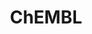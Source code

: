 ---
bigquery: https://console.cloud.google.com/bigquery?p=patents-public-data&d=ebi_chembl&page=dataset
citation: '"The ChEMBL database in 2017." Anna Gaulton, Anne Hersey, Michał Nowotka,
  A Patrícia Bento, Jon Chambers, David Mendez, Prudence Mutowo, Francis Atkinson,
  Louisa J Bellis, Elena Cibrián-Uhalte, Mark Davies, Nathan Dedman, Anneli Karlsson,
  María Paula Magariños, John P Overington, George Papadatos, Ines Smit, Andrew R
  Leach Nucleic acids Research (2017) 45 (Database Issue), D945-D954'
contributors: European Bioinformatics Institute
cost: None
description: ChEMBL Data is a manually curated database of small molecules used in
  drug discovery, including information about existing patented drugs.
documentation: 'schema: https://www.ebi.ac.uk/chembl/db_schema


  '
last_edit: 04/12/2022, 01:56:29
location: https://console.cloud.google.com/marketplace/product/google_patents_public_datasets/chembl
maintained_by: EMBL-EBI, an outstation of European Molecular Biology Laboratory
related_publications: '

  ChEMBL: towards direct deposition of bioassay data.


  Mendez D, Gaulton A, Bento AP, Chambers J, De Veij M, Félix E, Magariños MP, Mosquera
  JF, Mutowo P, Nowotka M, Gordillo-Marañón M, Hunter F, Junco L, Mugumbate G, Rodriguez-Lopez
  M, Atkinson F, Bosc N, Radoux CJ, Segura-Cabrera A, Hersey A, Leach AR.


  — Nucleic Acids Res. 2019; 47(D1):D930-D940. doi: 10.1093/nar/gky1075

  '
schema_fields:
- canonical_smiles
- subgroup
- mutation
- approval_date
- l2
- toid
- full_molformula
- metref_id
- result_flag
- who_extra
- organism
- parent_molregno
- normal_range_max
- short_name
- parameter_value
- therapeutic_flag
- domain_type
- patent_expire_date
- comments
- atc_code
- route
- protein_class_synonym
- molfile
- class_level
- site_name
- published_type
- drug_product_flag
- normal_range_min
- relationship
- stem
- last_active
- mecref_id
- sitecomp_id
- version
- potential_duplicate
- frac_code
- targrel_id
- research_stem
- compsyn_id
- efo_id
- oral
- withdrawn_year
- num_ro5_violations
- mc_target_name
- molregno
- standard_inchi_key
- relationship_desc
- mc_target_type
- mesh_id
- syn_type
- assay_cell_type
- indication_class
- mechanism_of_action
- usan_stem_id
- withdrawn_reason
- standard_relation
- chirality
- smarts
- level1_description
- ass_cls_map_id
- tid
- as_id
- standard_flag
- warning_id
- bto_id
- component_synonym
- job_id
- src_id
- standard_value
- res_stem_id
- cell_name
- mol_hrac_id
- mc_tax_id
- metabolite_record_id
- cx_logd
- ddd_id
- ref_type
- chembl_id
- efo_term
- cell_description
- warning_type
- level4_description
- helm_notation
- entity_id
- applicant_full_name
- component_id
- product_id
- compound_name
- confidence_score
- polymer_flag
- rgid
- curated_by
- max_phase
- natural_product
- uo_units
- target_type
- cell_id
- related_tid
- parent_go_id
- hba_lipinski
- chebi_par_id
- level3_description
- ro3_pass
- relation
- description
- tax_id
- src_short_name
- sequence_md5sum
- dosed_ingredient
- compd_id
- bei
- standard_inchi
- synonyms
- alert_set_id
- ddd_admr
- usan_stem
- first_in_class
- cell_source_tax_id
- protein_class_desc
- mol_irac_id
- prodrug
- submission_date
- withdrawn_class
- confidence
- delist_flag
- disease_efficacy
- l7
- volume
- topical
- indref_id
- cx_logp
- updated_on
- cellosaurus_id
- predbind_id
- entity_type
- heavy_atoms
- ap_id
- cpd_str_alert_id
- availability_type
- mol_frac_id
- target_desc
- drug_substance_flag
- usan_year
- start_position
- data_validity_comment
- previous_company
- curation_comment
- who_name
- assay_subcellular_fraction
- cell_ontology_id
- pubmed_id
- standard_units
- qed_weighted
- domain_description
- doc_type
- cx_most_bpka
- source
- src_compound_id
- src_assay_id
- parenteral
- country
- mw_freebase
- black_box_warning
- met_conversion
- first_approval
- bao_endpoint
- structure_type
- warnref_id
- target_mapping
- ddd_units
- hbd_lipinski
- variant_id
- parent_type
- co_stem_id
- definition
- site_id
- standard_text_value
- company
- path
- homologue
- abstract
- ad_type
- species_group_flag
- pref_name
- assay_class_id
- assay_desc
- enzyme_name
- num_lipinski_ro5_violations
- prediction_method
- mechanism_comment
- irac_code
- cell_source_tissue
- component_type
- l5
- assay_category
- assay_type
- accession
- assay_organism
- relationship_type
- protein_class_id
- trade_name
- cl_lincs_id
- hbd
- stat
- patent_no
- enzyme_tid
- molsyn_id
- units
- published_units
- met_comment
- ingredient
- tissue_id
- assay_source
- domain_name
- inorganic_flag
- label
- compound_key
- class_type
- acd_most_apka
- issue
- log_id
- ddd_comment
- prod_pat_id
- go_id
- src_description
- aspect
- upper_value
- ref_url
- major_class
- selectivity_comment
- cidx
- assay_test_type
- assay_id
- cell_source_organism
- domain_id
- hba
- level4
- updated_by
- level3
- l6
- dosage_form
- sei
- db_version
- usan_stem_definition
- bao_format
- met_id
- alert_id
- max_phase_for_ind
- usan_substem
- molecular_species
- aidx
- mec_id
- tid_fixed
- assay_strain
- substrate_record_id
- name
- journal
- parent_id
- acd_logp
- doi
- assay_tax_id
- parameter_type
- assay_tissue
- year
- activity_count
- doc_id
- hrac_code
- warning_class
- mc_organism
- value
- comp_go_id
- patent_use_code
- ridx
- warning_description
- binding_site_comment
- pathway_key
- level2_description
- level2
- psa
- alogp
- mesh_heading
- clo_id
- aromatic_rings
- innovator_company
- action_type
- standard_upper_value
- standard_type
- withdrawn_flag
- level5
- caloha_id
- mc_target_accession
- stem_class
- targcomp_id
- first_page
- uberon_id
- ddd_value
- mw_monoisotopic
- isoform
- lle
- hrac_class_id
- le
- level1
- std_act_id
- acd_most_bpka
- active_molregno
- ref_id
- qudt_units
- orig_description
- text_value
- warning_year
- downgraded
- assay_param_id
- actsm_id
- l4
- l1
- comp_class_id
- publication_number
- frac_class_id
- formulation_id
- warning_country
- bao_id
- activity_comment
- drugind_id
- annotation
- title
- alert_name
- rtb
- status
- acd_logd
- patent_id
- smid
- type
- tbl
- l8
- num_alerts
- molecule_type
- biocomp_id
- mol_atc_id
- protclasssyn_id
- priority
- active_ingredient
- authors
- direct_interaction
- molecular_mechanism
- pathway_id
- sequence
- cx_most_apka
- creation_date
- strength
- record_id
- published_value
- drug_record_id
- full_mwt
- end_position
- pchembl_value
- oc_id
- activity_id
- l3
- nda_type
- irac_class_id
- site_residues
- source_domain_id
- db_source
- last_page
- published_relation
- withdrawn_country
- idx
- set_name
shortname: chembl
tags:
- biotechnology
- health
- chemical
- bioinformatics
- medical
terms_of_use: CC BY-SA 3.0
title: ChEMBL
uuid: e232a192-965c-4ec9-904c-155b6dfe56c5
---
